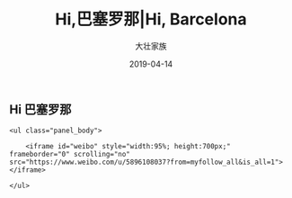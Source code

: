 ﻿---
layout:     post
title:      Hi,巴塞罗那|Hi, Barcelona
subtitle: 
date:       2019-04-14
author:     大壮家族
header-img: img/BackG2.jpg
catalog: false
tags:
    - Welcome
---

## Hi 巴塞罗那
<div id="weibo" class="panel">  

    <ul class="panel_body">  

        <iframe id="weibo" style="width:95%; height:700px;" frameborder="0" scrolling="no" src="https://www.weibo.com/u/5896108037?from=myfollow_all&is_all=1"></iframe>  

    </ul>  

</div>  

